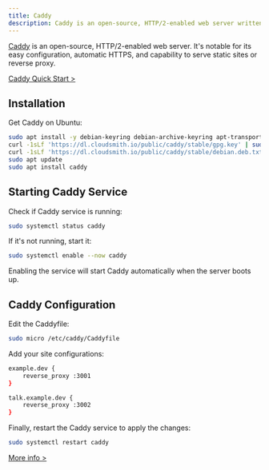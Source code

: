 ```yaml
---
title: Caddy
description: Caddy is an open-source, HTTP/2-enabled web server written in Go.
---
```


[Caddy](https://caddyserver.com/) is an open-source, HTTP/2-enabled web server. It's notable for its easy configuration, automatic HTTPS, and capability to serve static sites or reverse proxy.

[Caddy Quick Start >](https://caddyserver.com/docs/quick-starts)

## Installation

Get Caddy on Ubuntu:

```bash
sudo apt install -y debian-keyring debian-archive-keyring apt-transport-https
curl -1sLf 'https://dl.cloudsmith.io/public/caddy/stable/gpg.key' | sudo gpg --dearmor -o /usr/share/keyrings/caddy-stable-archive-keyring.gpg
curl -1sLf 'https://dl.cloudsmith.io/public/caddy/stable/debian.deb.txt' | sudo tee /etc/apt/sources.list.d/caddy-stable.list
sudo apt update
sudo apt install caddy
```

## Starting Caddy Service

Check if Caddy service is running:

```bash
sudo systemctl status caddy
```

If it's not running, start it:

```bash
sudo systemctl enable --now caddy
```

Enabling the service will start Caddy automatically when the server boots up.

## Caddy Configuration

Edit the Caddyfile:

```bash
sudo micro /etc/caddy/Caddyfile
```

Add your site configurations:

```bash
example.dev {
	reverse_proxy :3001
}

talk.example.dev {
	reverse_proxy :3002
}

```

Finally, restart the Caddy service to apply the changes:

```bash
sudo systemctl restart caddy
```

[More info >](https://caddyserver.com/docs/getting-started)
